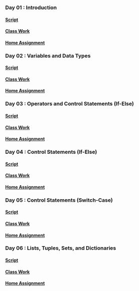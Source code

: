 ### Day 01 : Introduction
#### [Script](notes/day01.html)
#### [Class Work](class_work/day01.html)
#### [Home Assignment](home_assignment/day01.html)

### Day 02 : Variables and Data Types
#### [Script](notes/day02.html)
#### [Class Work](class_work/day02.html)
#### [Home Assignment](home_assignment/day02.html)

### Day 03 : Operators and Control Statements (If-Else)
#### [Script](notes/day03.html)
#### [Class Work](class_work/day03.html)
#### [Home Assignment](home_assignment/day03.html)

### Day 04 : Control Statements (If-Else)
#### [Script](notes/day04.html)
#### [Class Work](class_work/day04.html)
#### [Home Assignment](home_assignment/day04.html)

### Day 05 : Control Statements (Switch-Case)
#### [Script](notes/day05.html)
#### [Class Work](class_work/day05.html)
#### [Home Assignment](home_assignment/day05.html)


### Day 06 : Lists, Tuples, Sets, and Dictionaries
#### [Script](notes/day06.html)
#### [Class Work](class_work/day06.html)
#### [Home Assignment](home_assignment/day06.html)